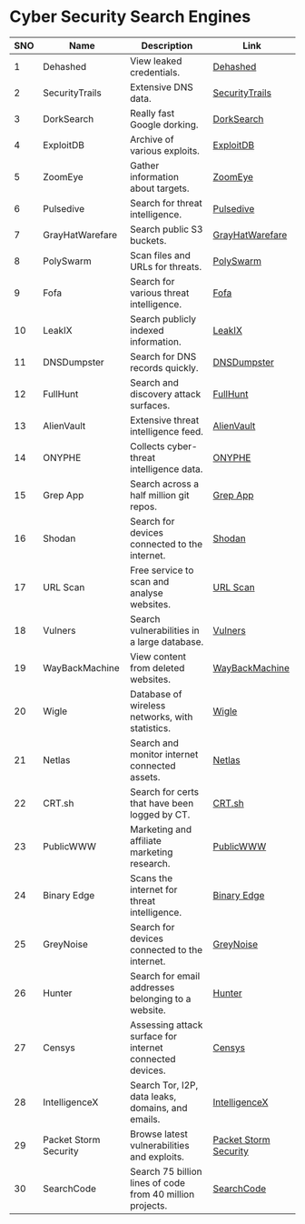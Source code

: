 # Cyber Security Search Engines

| SNO | Name               | Description                                       | Link                                            |
| --- | ------------------ | ------------------------------------------------- | ----------------------------------------------- |
| 1   | Dehashed           | View leaked credentials.                         | [Dehashed](https://dehashed.com/)              |
| 2   | SecurityTrails     | Extensive DNS data.                              | [SecurityTrails](https://securitytrails.com/)  |
| 3   | DorkSearch         | Really fast Google dorking.                      | [DorkSearch](https://dorksearch.com/)          |
| 4   | ExploitDB          | Archive of various exploits.                     | [ExploitDB](https://www.exploit-db.com/)       |
| 5   | ZoomEye            | Gather information about targets.                | [ZoomEye](https://www.zoomeye.org/)            |
| 6   | Pulsedive          | Search for threat intelligence.                   | [Pulsedive](https://pulsedive.com/)            |
| 7   | GrayHatWarefare    | Search public S3 buckets.                        | [GrayHatWarefare](https://buckets.grayhatwarfare.com/) |
| 8   | PolySwarm          | Scan files and URLs for threats.                 | [PolySwarm](https://polyswarm.io/)             |
| 9   | Fofa               | Search for various threat intelligence.           | [Fofa](https://fofa.so/)                       |
| 10  | LeakIX             | Search publicly indexed information.              | [LeakIX](https://leakix.net/)                  |
| 11  | DNSDumpster        | Search for DNS records quickly.                  | [DNSDumpster](https://dnsdumpster.com/)        |
| 12  | FullHunt           | Search and discovery attack surfaces.            | [FullHunt](https://fullhunt.io/)               |
| 13  | AlienVault         | Extensive threat intelligence feed.               | [AlienVault](https://otx.alienvault.com/)      |
| 14  | ONYPHE             | Collects cyber-threat intelligence data.          | [ONYPHE](https://www.onyphe.io/)               |
| 15  | Grep App           | Search across a half million git repos.          | [Grep App](https://grep.app/)                  |
| 16  | Shodan             | Search for devices connected to the internet.    | [Shodan](https://www.shodan.io/)              |
| 17  | URL Scan           | Free service to scan and analyse websites.        | [URL Scan](https://urlscan.io/)                |
| 18  | Vulners            | Search vulnerabilities in a large database.      | [Vulners](https://vulners.com/)                |
| 19  | WayBackMachine     | View content from deleted websites.              | [WayBackMachine](https://archive.org/)         |
| 20  | Wigle              | Database of wireless networks, with statistics.  | [Wigle](https://wigle.net/)                    |
| 21  | Netlas             | Search and monitor internet connected assets.     | [Netlas](https://www.netlas.io/)               |
| 22  | CRT.sh             | Search for certs that have been logged by CT.    | [CRT.sh](https://crt.sh/)                      |
| 23  | PublicWWW          | Marketing and affiliate marketing research.      | [PublicWWW](https://publicwww.com/)            |
| 24  | Binary Edge        | Scans the internet for threat intelligence.      | [Binary Edge](https://www.binaryedge.io/)      |
| 25  | GreyNoise          | Search for devices connected to the internet.    | [GreyNoise](https://greynoise.io/)             |
| 26  | Hunter             | Search for email addresses belonging to a website. | [Hunter](https://hunter.io/)                  |
| 27  | Censys             | Assessing attack surface for internet connected devices. | [Censys](https://censys.io/)             |
| 28  | IntelligenceX      | Search Tor, I2P, data leaks, domains, and emails. | [IntelligenceX](https://intelx.io/)          |
| 29  | Packet Storm Security | Browse latest vulnerabilities and exploits.    | [Packet Storm Security](https://packetstormsecurity.com/) |
| 30  | SearchCode         | Search 75 billion lines of code from 40 million projects. | [SearchCode](https://searchcode.com/) |
